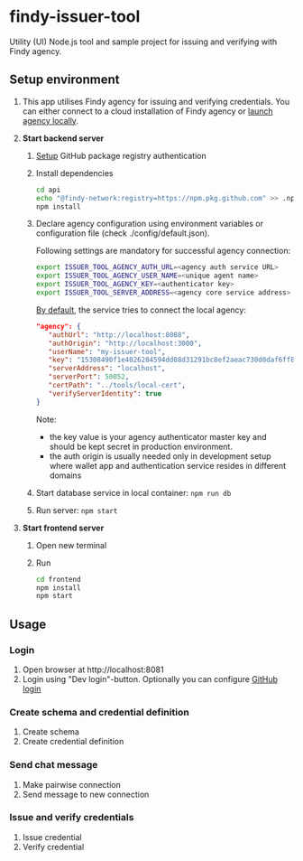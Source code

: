# findy-issuer-tool

Utility (UI) Node.js tool and sample project for issuing and verifying with Findy agency.

## Setup environment

1. This app utilises Findy agency for issuing and verifying credentials. You can either connect to a cloud installation of Findy agency or [launch agency locally](https://github.com/findy-network/findy-wallet-pwa/blob/master/tools/env/README.md).

1. **Start backend server**

   1. [Setup](https://docs.github.com/en/packages/working-with-a-github-packages-registry/working-with-the-npm-registry#authenticating-with-a-personal-access-token) GitHub package registry authentication

   1. Install dependencies

      ```sh
      cd api
      echo "@findy-network:registry=https://npm.pkg.github.com" >> .npmrc
      npm install
      ```

   1. Declare agency configuration using environment variables or configuration file (check ./config/default.json).

      Following settings are mandatory for successful agency connection:

      ```sh
      export ISSUER_TOOL_AGENCY_AUTH_URL=<agency auth service URL>
      export ISSUER_TOOL_AGENCY_USER_NAME=<unique agent name>
      export ISSUER_TOOL_AGENCY_KEY=<authenticator key>
      export ISSUER_TOOL_SERVER_ADDRESS=<agency core service address>
      ```

      [By default](./api/config/default.json), the service tries to connect the local agency:

      ```json
      "agency": {
         "authUrl": "http://localhost:8088",
         "authOrigin": "http://localhost:3000",
         "userName": "my-issuer-tool",
         "key": "15308490f1e4026284594dd08d31291bc8ef2aeac730d0daf6ff87bb92d4336c",
         "serverAddress": "localhost",
         "serverPort": 50052,
         "certPath": "../tools/local-cert",
         "verifyServerIdentity": true
      }
      ```

      Note:

      - the key value is your agency authenticator master key and should be kept secret in production environment.
      - the auth origin is usually needed only in development setup where wallet app and authentication service resides in different domains

   1. Start database service in local container: `npm run db`

   1. Run server: `npm start`

1. **Start frontend server**

   1. Open new terminal

   1. Run
      ```sh
      cd frontend
      npm install
      npm start
      ```

## Usage

### Login

1. Open browser at http://localhost:8081
1. Login using "Dev login"-button. Optionally you can configure [GitHub login](./api/README.md#github_authentication)

### Create schema and credential definition

1. Create schema
1. Create credential definition

### Send chat message

1. Make pairwise connection
1. Send message to new connection

### Issue and verify credentials

1. Issue credential
1. Verify credential
